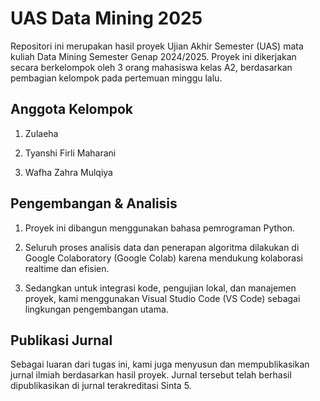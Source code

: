 # UAS Data Mining 2025
Repositori ini merupakan hasil proyek Ujian Akhir Semester (UAS) mata kuliah Data Mining Semester Genap 2024/2025. Proyek ini dikerjakan secara berkelompok oleh 3 orang mahasiswa kelas A2, berdasarkan pembagian kelompok pada pertemuan minggu lalu.

## Anggota Kelompok
1. Zulaeha

2. Tyanshi Firli Maharani

3. Wafha Zahra Mulqiya

## Pengembangan & Analisis
1. Proyek ini dibangun menggunakan bahasa pemrograman Python.

2. Seluruh proses analisis data dan penerapan algoritma dilakukan di Google Colaboratory (Google Colab) karena mendukung kolaborasi realtime dan efisien.

3. Sedangkan untuk integrasi kode, pengujian lokal, dan manajemen proyek, kami menggunakan Visual Studio Code (VS Code) sebagai lingkungan pengembangan utama.

## Publikasi Jurnal
Sebagai luaran dari tugas ini, kami juga menyusun dan mempublikasikan jurnal ilmiah berdasarkan hasil proyek.
Jurnal tersebut telah berhasil dipublikasikan di jurnal terakreditasi Sinta 5.
